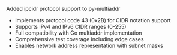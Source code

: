 Added ipcidr protocol support to py-multiaddr

- Implements protocol code 43 (0x2B) for CIDR notation support
- Supports IPv4 and IPv6 CIDR ranges (0-255)
- Full compatibility with Go multiaddr implementation
- Comprehensive test coverage including edge cases
- Enables network address representation with subnet masks
